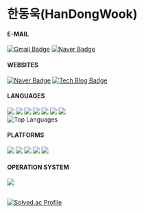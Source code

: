 # 한동욱(HanDongWook)

#### E-MAIL
[![Gmail Badge](https://img.shields.io/badge/-Gmail-D14836.svg?logo=gmail&style=plastic&link=mailto:jja9312345@gmail.com)](mailto:jja9312345@gmail.com)
[![Naver Badge](https://img.shields.io/badge/Naver-03C75A?style=flat-square&logo=Naver&style=plastic&logoColor=white&link=mailto:jja9312@naver.com)](mailto:jja9312@naver.com)


#### WEBSITES
[![Naver Badge](https://img.shields.io/badge/Naver-03C75A?style=flat-square&logo=Naver&style=plastic&logoColor=white&link=https://cafe.naver.com/hdongwook?iframe_url=/MyCafeIntro.nhn%3Fclubid=30189250/)](https://cafe.naver.com/hdongwook?iframe_url=/MyCafeIntro.nhn%3Fclubid=30189250)
[![Tech Blog Badge](http://img.shields.io/badge/-Tech%20blog-black?style=flat-square&logo=github&style=plastic&link=https://handongwook.tistory.com/)](https://handongwook.tistory.com/)

#### LANGUAGES
<div>
  <img src="https://img.shields.io/badge/C++-00599C.svg?logo=C%2B%2B&style=plastic">
  <img src="https://img.shields.io/badge/-Java-007396.svg?logo=java&style=plastic">
  <img src="https://img.shields.io/badge/-Kotlin-0095D5.svg?logo=kotlin&style=plastic">
  <img src="https://shields.io/badge/JavaScript-F7DF1E?logo=JavaScript&logoColor=000&style=plastic">
  <img src="https://shields.io/badge/TypeScript-3178C6?logo=TypeScript&logoColor=FFF&style=plastic">   <img src="https://img.shields.io/badge/Dart-0175C2?&logo=dart&logoColor=white&style=plastic">
  <img src="https://img.shields.io/badge/Swift-F05138.svg?logo=Swift&logoColor=white&style=plastic">
</div>

<div>
    <img src="https://github-readme-stats.vercel.app/api/top-langs/?username=HanDongWook&layout=compact&theme=light" alt="Top Languages">
</div>

#### PLATFORMS
<div>
  <img src="https://img.shields.io/badge/-Android-A4C639.svg?logo=android&style=plastic"> 
  <img src="https://img.shields.io/badge/-iOS-000000.svg?&style=plastic&logo=Apple">
  <img src="https://img.shields.io/badge/Flutter-02569B?style=plastic&logo=flutter">
  <img src="https://img.shields.io/badge/React-61DAFB?style=plastic&logo=react">
  <img src="https://img.shields.io/badge/Windows-0078D6?style=plastic&logo=windows">
</div>

#### OPERATION SYSTEM
<div>
  <img src="https://img.shields.io/badge/linux-FCC624?style=plastic&logo=linux&logoColor=black"> 
</div>

<br>

[![Solved.ac Profile](http://mazassumnida.wtf/api/v2/generate_badge?boj=jja9312)](https://solved.ac/jja9312/)

